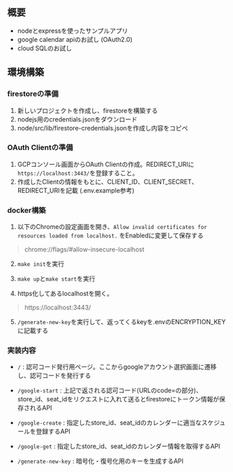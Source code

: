 ## 概要

- nodeとexpressを使ったサンプルアプリ
- google calendar apiのお試し (OAuth2.0)
- cloud SQLのお試し

## 環境構築

### firestoreの準備

1. 新しいプロジェクトを作成し、firestoreを構築する
2. nodejs用のcredentials.jsonをダウンロード
3. node/src/lib/firestore-credentials.jsonを作成し内容をコピペ

### OAuth Clientの準備

1. GCPコンソール画面からOAuth Clientの作成。REDIRECT_URIに`https://localhost:3443/`を登録すること。
2. 作成したClientの情報をもとに、CLIENT_ID、CLIENT_SECRET、REDIRECT_URIを記載 (.env.example参考)

### docker構築

1. 以下のChromeの設定画面を開き、`Allow invalid certificates for resources loaded from localhost.` をEnabledに変更して保存する
> chrome://flags/#allow-insecure-localhost

2. `make init`を実行

3. `make up`と`make start`を実行

4. https化してあるlocalhostを開く。
> https://localhost:3443/

5. `/generate-new-key`を実行して、返ってくるkeyを.envのENCRYPTION_KEYに記載する

### 実装内容

- `/` : 認可コード発行用ページ。ここからgoogleアカウント選択画面に遷移し、認可コードを発行する

- `/google-start` : 上記で返される認可コード(URLのcode=の部分)、store_id、seat_idをリクエストに入れて送るとfirestoreにトークン情報が保存されるAPI

- `/google-create` : 指定したstore_id、seat_idのカレンダーに適当なスケジュールを登録するAPI

- `/google-get` : 指定したstore_id、seat_idのカレンダー情報を取得するAPI

- `/generate-new-key` : 暗号化・復号化用のキーを生成するAPI

